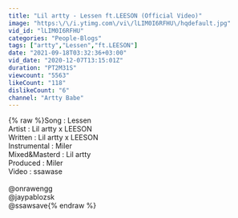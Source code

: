 ```yaml
---
title: "Lil artty - Lessen ft.LEESON (Official Video)"
image: "https:\/\/i.ytimg.com\/vi\/lLIM0I6RFHU\/hqdefault.jpg"
vid_id: "lLIM0I6RFHU"
categories: "People-Blogs"
tags: ["artty","Lessen","ft.LEESON"]
date: "2021-09-18T03:32:36+03:00"
vid_date: "2020-12-07T13:15:01Z"
duration: "PT2M31S"
viewcount: "5563"
likeCount: "118"
dislikeCount: "6"
channel: "Artty Babe"
---
```

{% raw %}Song : Lessen<br />Artist : Lil artty x LEESON<br />Written :  Lil artty x LEESON<br />Instrumental : Miler<br />Mixed&amp;Masterd : Lil artty<br />Produced : Miler<br />Video : ssawase<br /><br />@onrawengg<br />@jaypablozsk<br />@ssawsave{% endraw %}
